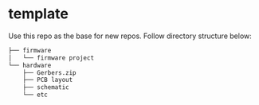 # template
Use this repo as the base for new repos.
Follow directory structure below:

```bash
├── firmware
│   └── firmware project
└── hardware
    ├── Gerbers.zip
    ├── PCB layout
    ├── schematic
    └── etc
```


